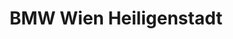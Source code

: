 ---
title: "BMW Wien Heiligenstadt"
url: /wien/bmw-wien-heiligenstadt-heiligenstaedter-laende/
shop: Autohaus
---